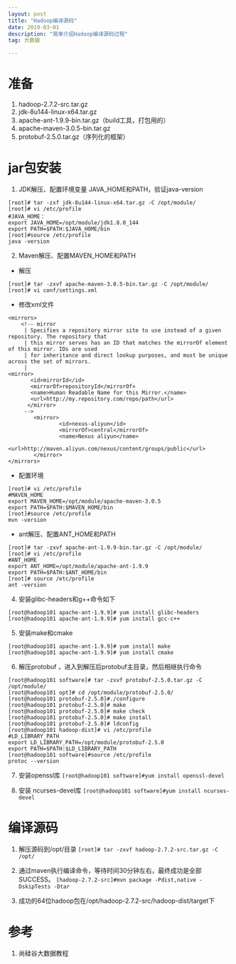 ```yaml
---
layout: post
title: "Hadoop编译源码"
date: 2019-03-01
description: "简单介绍Hadoop编译源码过程"
tag: 大数据

---
```


# 准备
1. hadoop-2.7.2-src.tar.gz
2. jdk-8u144-linux-x64.tar.gz
3. apache-ant-1.9.9-bin.tar.gz（build工具，打包用的）
4. apache-maven-3.0.5-bin.tar.gz
5. protobuf-2.5.0.tar.gz（序列化的框架）

# jar包安装
1. JDK解压、配置环境变量 JAVA_HOME和PATH，验证java-version
```
[root]# tar -zxf jdk-8u144-linux-x64.tar.gz -C /opt/module/
[root]# vi /etc/profile
#JAVA_HOME：
export JAVA_HOME=/opt/module/jdk1.8.0_144
export PATH=$PATH:$JAVA_HOME/bin
[root]#source /etc/profile
java -version
```

2. Maven解压、配置MAVEN_HOME和PATH
- 解压
```
[root]# tar -zxvf apache-maven-3.0.5-bin.tar.gz -C /opt/module/
[root]# vi conf/settings.xml
```

- 修改xml文件
```
<mirrors>
    <!-- mirror
     | Specifies a repository mirror site to use instead of a given repository. The repository that
     | this mirror serves has an ID that matches the mirrorOf element of this mirror. IDs are used
     | for inheritance and direct lookup purposes, and must be unique across the set of mirrors.
     |
<mirror>
       <id>mirrorId</id>
       <mirrorOf>repositoryId</mirrorOf>
       <name>Human Readable Name for this Mirror.</name>
       <url>http://my.repository.com/repo/path</url>
      </mirror>
     -->
        <mirror>
                <id>nexus-aliyun</id>
                <mirrorOf>central</mirrorOf>
                <name>Nexus aliyun</name>
                <url>http://maven.aliyun.com/nexus/content/groups/public</url>
        </mirror>
</mirrors>
```

- 配置环境
```
[root]# vi /etc/profile
#MAVEN_HOME
export MAVEN_HOME=/opt/module/apache-maven-3.0.5
export PATH=$PATH:$MAVEN_HOME/bin
[root]#source /etc/profile
mvn -version
```

- ant解压、配置ANT_HOME和PATH
```
[root]# tar -zxvf apache-ant-1.9.9-bin.tar.gz -C /opt/module/
[root]# vi /etc/profile
#ANT_HOME
export ANT_HOME=/opt/module/apache-ant-1.9.9
export PATH=$PATH:$ANT_HOME/bin
[root]# source /etc/profile
ant -version
```

4. 安装glibc-headers和g++命令如下
```
[root@hadoop101 apache-ant-1.9.9]# yum install glibc-headers
[root@hadoop101 apache-ant-1.9.9]# yum install gcc-c++
```

5. 安装make和cmake
```
[root@hadoop101 apache-ant-1.9.9]# yum install make
[root@hadoop101 apache-ant-1.9.9]# yum install cmake
```

6. 解压protobuf ，进入到解压后protobuf主目录，然后相继执行命令
```
[root@hadoop101 software]# tar -zxvf protobuf-2.5.0.tar.gz -C /opt/module/
[root@hadoop101 opt]# cd /opt/module/protobuf-2.5.0/
[root@hadoop101 protobuf-2.5.0]#./configure 
[root@hadoop101 protobuf-2.5.0]# make 
[root@hadoop101 protobuf-2.5.0]# make check 
[root@hadoop101 protobuf-2.5.0]# make install 
[root@hadoop101 protobuf-2.5.0]# ldconfig 
[root@hadoop101 hadoop-dist]# vi /etc/profile
#LD_LIBRARY_PATH
export LD_LIBRARY_PATH=/opt/module/protobuf-2.5.0
export PATH=$PATH:$LD_LIBRARY_PATH
[root@hadoop101 software]#source /etc/profile
protoc --version
```

7. 安装openssl库
`[root@hadoop101 software]#yum install openssl-devel`

8. 安装 ncurses-devel库
`[root@hadoop101 software]#yum install ncurses-devel`

# 编译源码
1. 解压源码到/opt/目录
`[root]# tar -zxvf hadoop-2.7.2-src.tar.gz -C /opt/`

2. 通过maven执行编译命令，等待时间30分钟左右，最终成功是全部SUCCESS。
`[hadoop-2.7.2-src]#mvn package -Pdist,native -DskipTests -Dtar`
 
3. 成功的64位hadoop包在/opt/hadoop-2.7.2-src/hadoop-dist/target下

# 参考
1. 尚硅谷大数据教程